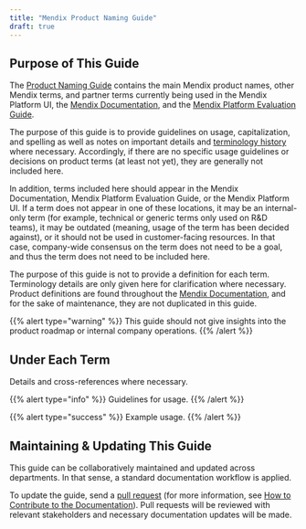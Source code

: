 ```yaml
---
title: "Mendix Product Naming Guide"
draft: true
---
```


## Purpose of This Guide

The [Product Naming Guide](product-naming-guide) contains the main Mendix product names, other Mendix terms, and partner terms currently being used in the Mendix Platform UI, the [Mendix Documentation](https://docs.mendix.com/), and the [Mendix Platform Evaluation Guide](https://www.mendix.com/evaluation-guide/). 

The purpose of this guide is to provide guidelines on usage, capitalization, and spelling as well as notes on important details and [terminology history](product-naming-guide#outdated) where necessary. Accordingly, if there are no specific usage guidelines or decisions on product terms (at least not yet), they are generally not included here.

In addition, terms included here should appear in the Mendix Documentation, Mendix Platform Evaluation Guide, or the Mendix Platform UI. If a term does not appear in one of these locations, it may be an internal-only term (for example, technical or generic terms only used on R&D teams), it may be outdated (meaning, usage of the term has been decided against), or it should not be used in customer-facing resources. In that case, company-wide consensus on the term does not need to be a goal, and thus the term does not need to be included here.

The purpose of this guide is not to provide a definition for each term. Terminology details are only given here for clarification where necessary. Product definitions are found throughout the [Mendix Documentation](https://docs.mendix.com/), and for the sake of maintenance, they are not duplicated in this guide.

{{% alert type="warning" %}}
This guide should not give insights into the product roadmap or internal company operations.
{{% /alert %}}

## Under Each Term

Details and cross-references where necessary.

{{% alert type="info" %}}
Guidelines for usage.
{{% /alert %}}

{{% alert type="success" %}}
Example usage.
{{% /alert %}}

## Maintaining & Updating This Guide

This guide can be collaboratively maintained and updated across departments. In that sense, a standard documentation workflow is applied.

To update the guide, send a [pull request](https://github.com/mendix/docs/tree/development/content/product-naming) (for more information, see [How to 
Contribute to the Documentation](/developerportal/community-tools/contribute-to-the-mendix-documentation)). Pull requests will be reviewed with relevant stakeholders and necessary documentation updates will be made.
